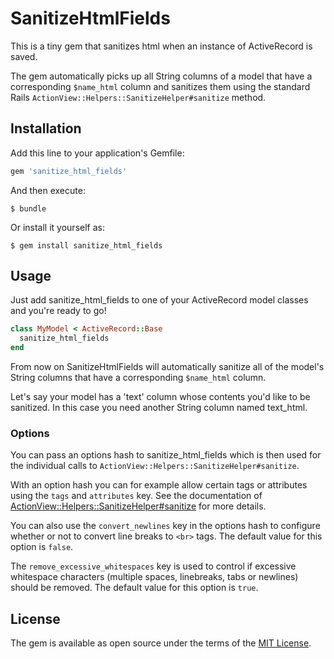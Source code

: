 # SanitizeHtmlFields

This is a tiny gem that sanitizes html when an instance of ActiveRecord is saved.

The gem automatically picks up all String columns of a model that have a corresponding `$name_html` column and sanitizes them using the standard Rails `ActionView::Helpers::SanitizeHelper#sanitize` method.

## Installation

Add this line to your application's Gemfile:

```ruby
gem 'sanitize_html_fields'
```

And then execute:

    $ bundle

Or install it yourself as:

    $ gem install sanitize_html_fields

## Usage
Just add sanitize_html_fields to one of your ActiveRecord model classes and you're ready to go!

```ruby
class MyModel < ActiveRecord::Base
  sanitize_html_fields
end
```

From now on SanitizeHtmlFields will automatically sanitize all of the model's String columns that have a corresponding `$name_html` column.

Let's say your model has a 'text' column whose contents you'd like to be sanitized. In this case you need another String column named text_html.

### Options
You can pass an options hash to sanitize_html_fields which is then used for the individual calls to `ActionView::Helpers::SanitizeHelper#sanitize`.

With an option hash you can for example allow certain tags or attributes using the `tags` and `attributes` key. See the documentation of [ActionView::Helpers::SanitizeHelper#sanitize](http://api.rubyonrails.org/classes/ActionView/Helpers/SanitizeHelper.html#method-i-sanitize) for more details.

You can also use the `convert_newlines` key in the options hash to configure whether or not to convert line breaks to `<br>` tags. The default value for this option is `false`.

The `remove_excessive_whitespaces` key is used to control if excessive whitespace characters (multiple spaces, linebreaks, tabs or newlines) should be removed. The default value for this option is `true`.

## License

The gem is available as open source under the terms of the [MIT License](http://opensource.org/licenses/MIT).
